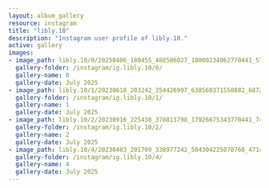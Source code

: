 ```yaml
---
layout: album_gallery
resource: instagram
title: "libly.10"
description: "Instagram user profile of libly.10."
active: gallery
images:
- image_path: libly.10/0/20250406_180455_488586027_18000234062770441_5722253366666128126_n.jpg
  gallery-folder: /instagram/ig.libly.10/0/
  gallery-name: 0
  gallery-date: July 2025
- image_path: libly.10/1/20230618_203242_354426997_638560371550882_687299540963452091_n.jpg
  gallery-folder: /instagram/ig.libly.10/1/
  gallery-name: 1
  gallery-date: July 2025
- image_path: libly.10/2/20230916_225438_378813798_17926675343770441_7435619334079145283_n.jpg
  gallery-folder: /instagram/ig.libly.10/2/
  gallery-name: 2
  gallery-date: July 2025
- image_path: libly.10/4/20230403_201709_338977242_504304225070760_4714833073524428466_n.jpg
  gallery-folder: /instagram/ig.libly.10/4/
  gallery-name: 4
  gallery-date: July 2025
---
```

